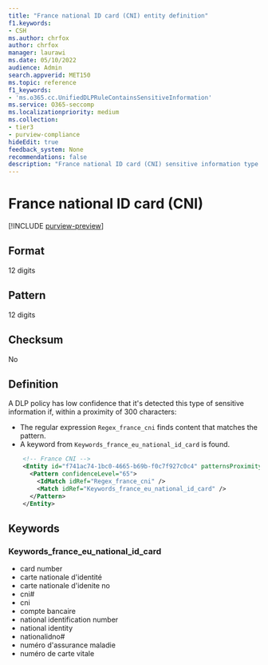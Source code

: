 ```yaml
---
title: "France national ID card (CNI) entity definition"
f1.keywords:
- CSH
ms.author: chrfox
author: chrfox
manager: laurawi
ms.date: 05/10/2022
audience: Admin
search.appverid: MET150
ms.topic: reference
f1_keywords:
- 'ms.o365.cc.UnifiedDLPRuleContainsSensitiveInformation'
ms.service: O365-seccomp
ms.localizationpriority: medium
ms.collection:
- tier3
- purview-compliance
hideEdit: true
feedback_system: None
recommendations: false
description: "France national ID card (CNI) sensitive information type entity definition."
---
```


# France national ID card (CNI)

[!INCLUDE [purview-preview](../includes/purview-preview.md)]

## Format

12 digits

## Pattern

12 digits

## Checksum

No

## Definition

A DLP policy has low confidence that it's detected this type of sensitive information if, within a proximity of 300 characters:

- The regular expression `Regex_france_cni` finds content that matches the pattern.
- A keyword from `Keywords_france_eu_national_id_card` is found.

```xml
    <!-- France CNI -->
    <Entity id="f741ac74-1bc0-4665-b69b-f0c7f927c0c4" patternsProximity="300" recommendedConfidence="65">
      <Pattern confidenceLevel="65">
        <IdMatch idRef="Regex_france_cni" />
        <Match idRef="Keywords_france_eu_national_id_card" />
      </Pattern>
    </Entity>
```

## Keywords

### Keywords_france_eu_national_id_card

- card number
- carte nationale d'identité
- carte nationale d'idenite no
- cni#
- cni
- compte bancaire
- national identification number
- national identity
- nationalidno#
- numéro d'assurance maladie
- numéro de carte vitale
